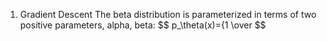 1. Gradient Descent
The beta distribution is parameterized in terms of two positive parameters, alpha, beta:
$$
p_\theta(x)={1 \over 
$$
<!--stackedit_data:
eyJoaXN0b3J5IjpbLTEzMjM3MTA3OTBdfQ==
-->